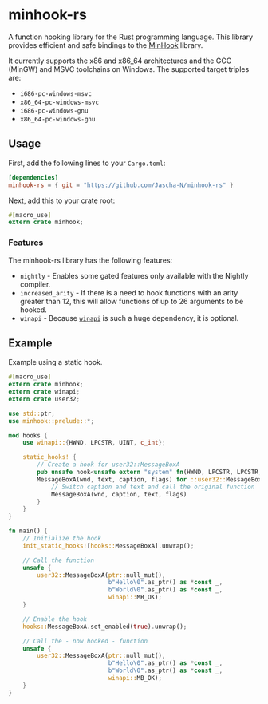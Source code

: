 # minhook-rs

A function hooking library for the Rust programming language. This library provides efficient and safe bindings to the
[MinHook](https://github.com/TsudaKageyu/minhook) library.

It currently supports the x86 and x86_64 architectures and the GCC (MinGW) and MSVC toolchains on Windows.
The supported target triples are:
- `i686-pc-windows-msvc`
- `x86_64-pc-windows-msvc`
- `i686-pc-windows-gnu`
- `x86_64-pc-windows-gnu`

## Usage
First, add the following lines to your `Cargo.toml`:

```toml
[dependencies]
minhook-rs = { git = "https://github.com/Jascha-N/minhook-rs" }
```

Next, add this to your crate root:

```rust
#[macro_use]
extern crate minhook;
```

### Features
The minhook-rs library has the following features:
- `nightly`         - Enables some gated features only available with the Nightly compiler.
- `increased_arity` - If there is a need to hook functions with an arity greater than 12, this will allow functions of up to 26 arguments to be hooked.
- `winapi`          - Because [`winapi`](https://github.com/retep998/winapi-rs) is such a huge dependency, it is optional.

## Example

Example using a static hook.

```rust
#[macro_use]
extern crate minhook;
extern crate winapi;
extern crate user32;

use std::ptr;
use minhook::prelude::*;

mod hooks {
	use winapi::{HWND, LPCSTR, UINT, c_int};

	static_hooks! {
		// Create a hook for user32::MessageBoxA
		pub unsafe hook<unsafe extern "system" fn(HWND, LPCSTR, LPCSTR, UINT) -> c_int>
		MessageBoxA(wnd, text, caption, flags) for ::user32::MessageBoxA {
			// Switch caption and text and call the original function
			MessageBoxA(wnd, caption, text, flags)
		}
	}
}

fn main() {
	// Initialize the hook
    init_static_hooks![hooks::MessageBoxA].unwrap();

	// Call the function
	unsafe {
		user32::MessageBoxA(ptr::null_mut(),
				        	b"Hello\0".as_ptr() as *const _,
							b"World\0".as_ptr() as *const _,
							winapi::MB_OK);
	}

	// Enable the hook
    hooks::MessageBoxA.set_enabled(true).unwrap();

	// Call the - now hooked - function
	unsafe {
		user32::MessageBoxA(ptr::null_mut(),
							b"Hello\0".as_ptr() as *const _,
							b"World\0".as_ptr() as *const _,
							winapi::MB_OK);
	}
}
```
